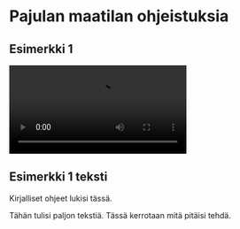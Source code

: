# Pajulan maatilan ohjeistuksia
## Esimerkki 1

<video width="320" height="" controls>
  <source src="video.mp4" type="video/mp4">
</video>


## Esimerkki 1 teksti
Kirjalliset ohjeet lukisi tässä.
 
Tähän tulisi paljon tekstiä. 
Tässä kerrotaan mitä pitäisi tehdä.


